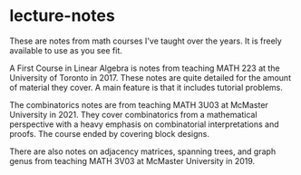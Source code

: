 # lecture-notes

These are notes from math courses I've taught over the years. It is freely available to use as you see fit.

A First Course in Linear Algebra is notes from teaching MATH 223 at the University of Toronto in 2017. These notes are quite detailed for the amount of material they cover. A main feature is that it includes tutorial problems.

The combinatorics notes are from teaching MATH 3U03 at McMaster University in 2021. They cover combinatorics from a mathematical perspective with a heavy emphasis on combinatorial interpretations and proofs. The course ended by covering block designs. 

There are also notes on adjacency matrices, spanning trees, and graph genus from teaching MATH 3V03 at McMaster University in 2019.
